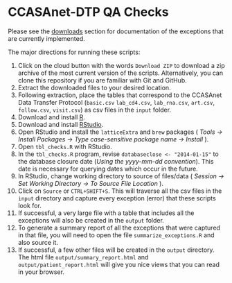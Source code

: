 # CCASAnet-DTP QA Checks

Please see the [downloads](https://github.com/CCASAnet/qa-checks-r/downloads) section for documentation of the exceptions that are currently implemented. 

The major directions for running these scripts:

1. Click on the cloud button with the words `Download ZIP` to download a zip archive of the most current version of the scripts.  Alternatively, you can clone this repository if you are familiar with Git and GitHub.
2. Extract the downloaded files to your desired location.
3. Following extraction, place the tables that correspond to the CCASAnet Data Transfer Protocol (`basic.csv` `lab_cd4.csv`, `lab_rna.csv`, `art.csv`, `follow.csv`, `visit.csv`) as csv files in the `input` folder.  
4. Download and install [R](http://www.r-project.org).
5. Download and install [RStudio](http://www.rstudio.com).
6. Open RStudio and install the `latticeExtra` and `brew` packages ( _Tools -> Install Packages -> Type case-sensitive package name -> Install_ ). 
7. Open `tbl_checks.R` with RStudio.
8. In the `tbl_checks.R` program, revise `databaseclose <- "2014-01-15"` to the database closure date (_Using the yyyy-mm-dd convention_).  This date is necessary for querying dates which occur in the future.
9. In RStudio, change working directory to source of files/data ( _Session -> Set Working Directory -> To Source File Location_ ).
10. Click on `Source` or `CTRL+SHIFT+S`. This will traverse all the csv files in the `input` directory and capture every exception (error) that these scripts look for.
11. If successful, a very large file with a table that includes all the exceptions will also be created in the `output` folder.
12. To generate a summary report of all the exceptions that were captured in that file, you will need to open the file `summarize_exceptions.R` and also source it.
13. If successful, a few other files will be created in the `output` directory. The html file `output/summary_report.html` and `output/patient_report.html` will give you nice views that you can read in your browser.
